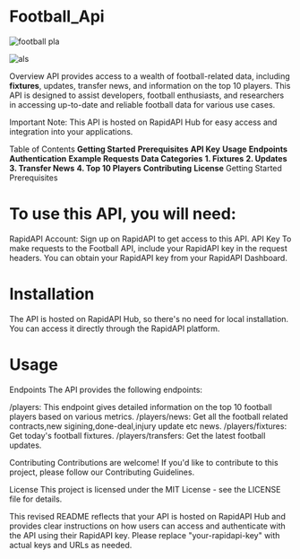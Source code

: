 # Football_Api

![football pla](https://github.com/Aadarsh-Mane/Football_Api/assets/95363427/22a7b91d-7305-4d60-ac3d-2b8943e43356)


![als](https://github.com/Aadarsh-Mane/Football_Api/assets/95363427/e2a2fafd-05eb-4ef3-ad39-1f302a3dd91d)

Overview
 API provides access to a wealth of football-related data, including **fixtures**, updates, transfer news, and information on the top 10 players. This API is designed to assist developers, football enthusiasts, and researchers in accessing up-to-date and reliable football data for various use cases.

Important Note: This API is hosted on RapidAPI Hub for easy access and integration into your applications.

Table of Contents
**Getting Started**
**Prerequisites**
**API Key**
**Usage**
**Endpoints**
**Authentication**
**Example Requests**
**Data Categories**
**1. Fixtures**
**2. Updates**
**3. Transfer News**
**4. Top 10 Players**
**Contributing**
**License**
Getting Started
Prerequisites
# To use this API, you will need:

RapidAPI Account: Sign up on RapidAPI to get access to this API.
API Key
To make requests to the Football API, include your RapidAPI key in the request headers. You can obtain your RapidAPI key from your RapidAPI Dashboard.

# Installation
The API is hosted on RapidAPI Hub, so there's no need for local installation. You can access it directly through the RapidAPI platform.

# Usage
Endpoints
The API provides the following endpoints:

/players: This endpoint gives detailed information on the top 10 football players based on various metrics.
/players/news: Get all the football  related contracts,new sigining,done-deal,injury update etc news.
/players/fixtures: Get today's football fixtures.
/players/transfers: Get the latest football updates.



Contributing
Contributions are welcome! If you'd like to contribute to this project, please follow our Contributing Guidelines.

License
This project is licensed under the MIT License - see the LICENSE file for details.

This revised README reflects that your API is hosted on RapidAPI Hub and provides clear instructions on how users can access and authenticate with the API using their RapidAPI key. Please replace "your-rapidapi-key" with actual keys and URLs as needed.
